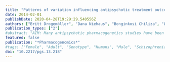 ```yaml
---
title: "Patterns of variation influencing antipsychotic treatment outcomes in South African first-episode schizophrenia patients"
date: 2014-02-01
publishDate: 2020-04-28T19:29:29.540556Z
authors: ["Britt Drogemöller", "Dana Niehaus", "Bonginkosi Chiliza", "Lize van der Merwe", "Laila Asmal", "Anil Malhotra", "Galen Wright", "Robin Emsley", "Louise Warnich"]
publication_types: ["2"]
#abstract: "AIM: Many antipsychotic pharmacogenetics studies have been performed examining candidate genes or known variation; however, our understanding of the genetic factors involved in antipsychotic pharmacogenetic traits remains limited. MATERIALS & METHODS: A well-characterized cohort of first-episode schizophrenia (FES) patients was used to identify a subset of nonresponders and responders to antipsychotic treatment for exome sequencing (n = 11). The variation observed in the responders and nonresponders was subsequently compared and a prioritization strategy was employed to identify variants for genotyping in the entire FES cohort (n = 103) as well as an additional Xhosa schizophrenia cohort (n = 222). RESULTS: Examination of coding variation revealed a potential role for rare loss-of-function variants in treatment response outcomes. One variant, rs11368509, was found to be weakly associated with better treatment outcomes in the FES cohort (p = 0.057) and the Xhosa schizophrenia cohort (p = 0.016). In addition, the majority of the loss-of-function variation that was considered likely to be involved in antipsychotic treatment response was either novel or rare in Asian and European populations. CONCLUSION: This pilot study has highlighted the importance of exome sequencing for antipsychotic pharmacogenomics studies, particularly in African individuals. Furthermore, the results emphasize once again the complexity of antipsychotic pharmacogenomics and the need for future research."
featured: false
publication: "*Pharmacogenomics*"
#tags: ["Female", "Adult", "Genotype", "Humans", "Male", "Schizophrenia", "Polymorphism", "Genetic", "Antipsychotic Agents", "Treatment Outcome", "African Continental Ancestry Group", "South Africa", "Pilot Projects", "Exome", "Genotyping Techniques"]
doi: "10.2217/pgs.13.218"
---
```


